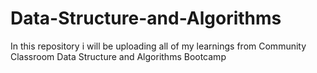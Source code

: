 # Data-Structure-and-Algorithms

In this repository i will be uploading all of my learnings from
Community Classroom Data Structure and Algorithms Bootcamp
